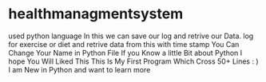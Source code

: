 # healthmanagmentsystem
used python language
In this we can save our log and retrive our Data. log for exercise or diet and retrive data from this with time stamp
You Can Change Your Name in Python File If you Know a little Bit about Python 
I hope You Will Liked This
This Is My First Program Which Cross 50+ Lines : )
I am New in Python and want to learn more
